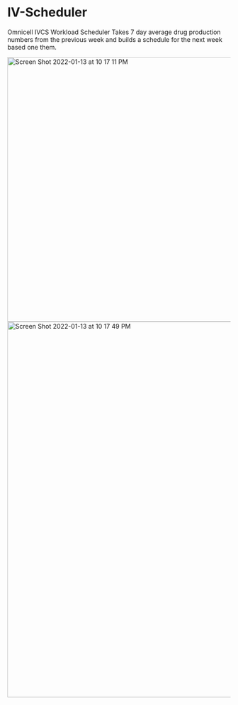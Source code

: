 # IV-Scheduler
Omnicell IVCS Workload Scheduler
Takes 7 day average drug production numbers from the previous week and builds a schedule for the next week based one them.
<br>


<img width="596" alt="Screen Shot 2022-01-13 at 10 17 11 PM" src="https://user-images.githubusercontent.com/61425611/149445800-8ad34585-b0b2-4f3c-b60e-24226dbe2ae6.png">
<br>
<img width="847" alt="Screen Shot 2022-01-13 at 10 17 49 PM" src="https://user-images.githubusercontent.com/61425611/149445823-47780c1a-87b7-4867-9635-db3d1adbb959.png">
